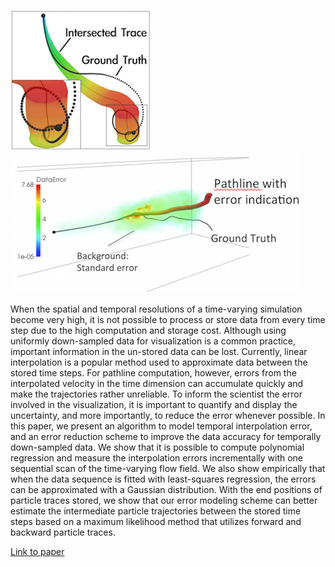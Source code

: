 ![uncertain pathline](images/uncertainty-modeling-1.png) ![uncertain-pathline](images/uncertainty-modeling-2.png)

When the spatial and temporal resolutions of a time-varying simulation become very high, it is not possible to process or store data from every time step due to the high computation and storage cost. Although using uniformly down-sampled data for visualization is a common practice, important information in the un-stored data can be lost. Currently, linear interpolation is a popular method used to approximate data between the stored time steps. For pathline computation, however, errors from the interpolated velocity in the time dimension can accumulate quickly and make the trajectories rather unreliable. To inform the scientist the error involved in the visualization, it is important to quantify and display the uncertainty, and more importantly, to reduce the error whenever possible. In this paper, we present an algorithm to model temporal interpolation error, and an error reduction scheme to improve the data accuracy for temporally down-sampled data. We show that it is possible to compute polynomial regression and measure the interpolation errors incrementally with one sequential scan of the time-varying flow field. We also show empirically that when the data sequence is fitted with least-squares regression, the errors can be approximated with a Gaussian distribution. With the end positions of particle traces stored, we show that our error modeling scheme can better estimate the intermediate particle trajectories between the stored time steps based on a maximum likelihood method that utilizes forward and backward particle traces.

[Link to paper](http://dx.doi.org/10.1109/PACIFICVIS.2015.715638)
